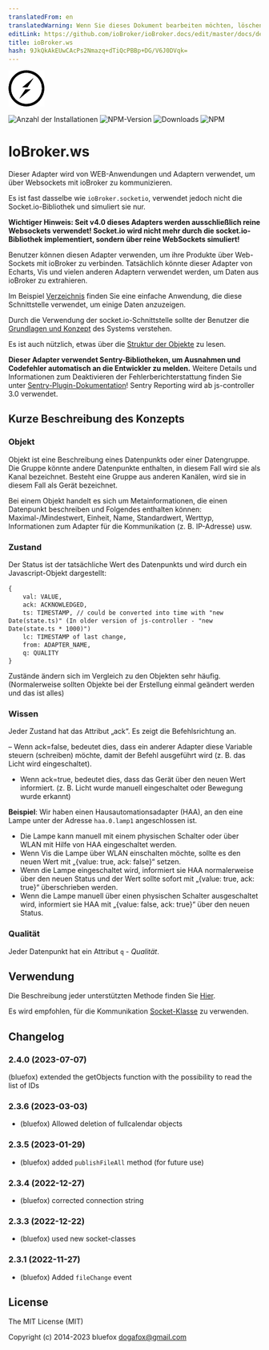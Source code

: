 ```yaml
---
translatedFrom: en
translatedWarning: Wenn Sie dieses Dokument bearbeiten möchten, löschen Sie bitte das Feld "translationsFrom". Andernfalls wird dieses Dokument automatisch erneut übersetzt
editLink: https://github.com/ioBroker/ioBroker.docs/edit/master/docs/de/adapterref/iobroker.ws/README.md
title: ioBroker.ws
hash: 9JkQkAkEUwCAcPs2Nmazq+dTiQcPBBp+DG/V6J0DVqk=
---
```

![Logo](../../../en/adapterref/iobroker.ws/admin/ws.png)

![Anzahl der Installationen](http://iobroker.live/badges/ws-stable.svg)
![NPM-Version](http://img.shields.io/npm/v/iobroker.ws.svg)
![Downloads](https://img.shields.io/npm/dm/iobroker.ws.svg)
![NPM](https://nodei.co/npm/iobroker.ws.png?downloads=true)

# IoBroker.ws
Dieser Adapter wird von WEB-Anwendungen und Adaptern verwendet, um über Websockets mit ioBroker zu kommunizieren.

Es ist fast dasselbe wie `ioBroker.socketio`, verwendet jedoch nicht die Socket.io-Bibliothek und simuliert sie nur.

**Wichtiger Hinweis: Seit v4.0 dieses Adapters werden ausschließlich reine Websockets verwendet! Socket.io wird nicht mehr durch die socket.io-Bibliothek implementiert, sondern über reine WebSockets simuliert!**

Benutzer können diesen Adapter verwenden, um ihre Produkte über Web-Sockets mit ioBroker zu verbinden.
Tatsächlich könnte dieser Adapter von Echarts, Vis und vielen anderen Adaptern verwendet werden, um Daten aus ioBroker zu extrahieren.

Im Beispiel [Verzeichnis](https://github.com/ioBroker/ioBroker.ws/tree/master/example) finden Sie eine einfache Anwendung, die diese Schnittstelle verwendet, um einige Daten anzuzeigen.

Durch die Verwendung der socket.io-Schnittstelle sollte der Benutzer die [Grundlagen und Konzept](https://github.com/ioBroker/ioBroker) des Systems verstehen.

Es ist auch nützlich, etwas über die [Struktur der Objekte](https://github.com/ioBroker/ioBroker/blob/master/doc/SCHEMA.md) zu lesen.

**Dieser Adapter verwendet Sentry-Bibliotheken, um Ausnahmen und Codefehler automatisch an die Entwickler zu melden.** Weitere Details und Informationen zum Deaktivieren der Fehlerberichterstattung finden Sie unter [Sentry-Plugin-Dokumentation](https://github.com/ioBroker/plugin-sentry#plugin-sentry)! Sentry Reporting wird ab js-controller 3.0 verwendet.

## Kurze Beschreibung des Konzepts
### Objekt
Objekt ist eine Beschreibung eines Datenpunkts oder einer Datengruppe. Die Gruppe könnte andere Datenpunkte enthalten, in diesem Fall wird sie als Kanal bezeichnet. Besteht eine Gruppe aus anderen Kanälen, wird sie in diesem Fall als Gerät bezeichnet.

Bei einem Objekt handelt es sich um Metainformationen, die einen Datenpunkt beschreiben und Folgendes enthalten können: Maximal-/Mindestwert, Einheit, Name, Standardwert, Werttyp, Informationen zum Adapter für die Kommunikation (z. B. IP-Adresse) usw.

### Zustand
Der Status ist der tatsächliche Wert des Datenpunkts und wird durch ein Javascript-Objekt dargestellt:

```
{
    val: VALUE,
    ack: ACKNOWLEDGED,
    ts: TIMESTAMP, // could be converted into time with "new Date(state.ts)" (In older version of js-controller - "new Date(state.ts * 1000)")
    lc: TIMESTAMP of last change,
    from: ADAPTER_NAME,
    q: QUALITY
}
```

Zustände ändern sich im Vergleich zu den Objekten sehr häufig. (Normalerweise sollten Objekte bei der Erstellung einmal geändert werden und das ist alles)

### Wissen
Jeder Zustand hat das Attribut „ack“. Es zeigt die Befehlsrichtung an.

– Wenn ack=false, bedeutet dies, dass ein anderer Adapter diese Variable steuern (schreiben) möchte, damit der Befehl ausgeführt wird (z. B. das Licht wird eingeschaltet).
- Wenn ack=true, bedeutet dies, dass das Gerät über den neuen Wert informiert. (z. B. Licht wurde manuell eingeschaltet oder Bewegung wurde erkannt)

**Beispiel**: Wir haben einen Hausautomationsadapter (HAA), an den eine Lampe unter der Adresse `haa.0.lamp1` angeschlossen ist.

- Die Lampe kann manuell mit einem physischen Schalter oder über WLAN mit Hilfe von HAA eingeschaltet werden.
- Wenn Vis die Lampe über WLAN einschalten möchte, sollte es den neuen Wert mit „{value: true, ack: false}“ setzen.
- Wenn die Lampe eingeschaltet wird, informiert sie HAA normalerweise über den neuen Status und der Wert sollte sofort mit „{value: true, ack: true}“ überschrieben werden.
- Wenn die Lampe manuell über einen physischen Schalter ausgeschaltet wird, informiert sie HAA mit „{value: false, ack: true}“ über den neuen Status.

### Qualität
Jeder Datenpunkt hat ein Attribut `q` - *Qualität*.

## Verwendung
Die Beschreibung jeder unterstützten Methode finden Sie [Hier](https://github.com/ioBroker/ioBroker.socket-classes#web-methods).

Es wird empfohlen, für die Kommunikation [Socket-Klasse](https://github.com/ioBroker/socket-client) zu verwenden.

<!-- Platzhalter für die nächste Version (am Anfang der Zeile):

### **ARBEIT IN ARBEIT** -->

## Changelog
### 2.4.0 (2023-07-07)
(bluefox) extended the getObjects function with the possibility to read the list of IDs

### 2.3.6 (2023-03-03)
* (bluefox) Allowed deletion of fullcalendar objects

### 2.3.5 (2023-01-29)
* (bluefox) added `publishFileAll` method (for future use)

### 2.3.4 (2022-12-27)
* (bluefox) corrected connection string

### 2.3.3 (2022-12-22)
* (bluefox) used new socket-classes

### 2.3.1 (2022-11-27)
* (bluefox) Added `fileChange` event

## License
The MIT License (MIT)

Copyright (c) 2014-2023 bluefox <dogafox@gmail.com>